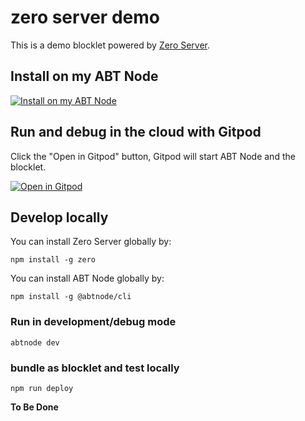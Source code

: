 # zero server demo

This is a demo blocklet powered by [Zero Server](https://zeroserver.io/).

## Install on my ABT Node

[![Install on my ABT Node](https://raw.githubusercontent.com/blocklet/development-guide/main/assets/install_on_abtnode.svg)](https://install.arcblock.io/?action=blocklet-install&meta_url=https%3A%2F%2Fgithub.com%2Fblocklet%2Fzero-demo%2Freleases%2Fdownload%2F1.0.5%2Fblocklet.json)


## Run and debug in the cloud with Gitpod

Click the "Open in Gitpod" button, Gitpod will start ABT Node and the blocklet.

[![Open in Gitpod](https://gitpod.io/button/open-in-gitpod.svg)](https://gitpod.io/#https://github.com/blocklet/zero-demo)


## Develop locally

You can install Zero Server globally by:

`npm install -g zero`

You can install ABT Node globally by:

`npm install -g @abtnode/cli`

### Run in development/debug mode

`abtnode dev`

### bundle as blocklet and test locally

```shell
npm run deploy
```

**To Be Done**
